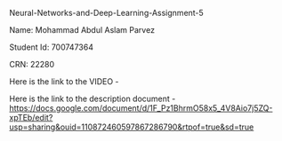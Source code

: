 Neural-Networks-and-Deep-Learning-Assignment-5

Name: Mohammad Abdul Aslam Parvez

Student Id: 700747364

CRN: 22280

Here is the link to the VIDEO - 

Here is the link to the description document - https://docs.google.com/document/d/1F_Pz1BhrmO58x5_4V8Aio7j5ZQ-xpTEb/edit?usp=sharing&ouid=110872460597867286790&rtpof=true&sd=true
